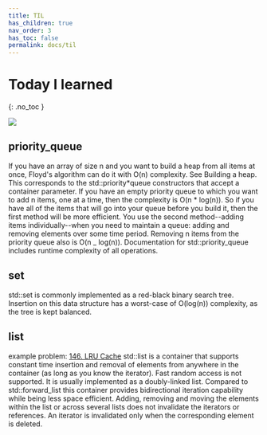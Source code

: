 ```yaml
---
title: TIL
has_children: true
nav_order: 3
has_toc: false
permalink: docs/til
---
```


# Today I learned

{: .no_toc }

![](../../_site/assets/images/time_complexity.png)

## priority_queue

If you have an array of size n and you want to build a heap from all items at once, Floyd's algorithm can do it with O(n) complexity. See Building a heap. This corresponds to the std::priority*queue constructors that accept a container parameter.
If you have an empty priority queue to which you want to add n items, one at a time, then the complexity is O(n * log(n)).
So if you have all of the items that will go into your queue before you build it, then the first method will be more efficient. You use the second method--adding items individually--when you need to maintain a queue: adding and removing elements over some time period.
Removing n items from the priority queue also is O(n \_ log(n)).
Documentation for std::priority_queue includes runtime complexity of all operations.

## set

std::set is commonly implemented as a red-black binary search tree. Insertion on this data structure has a worst-case of O(log(n)) complexity, as the tree is kept balanced.

## list

example problem:
[146. LRU Cache](/docs/146)
std::list is a container that supports constant time insertion and removal of elements from anywhere in the container (as long as you know the iterator). Fast random access is not supported. It is usually implemented as a doubly-linked list. Compared to std::forward_list this container provides bidirectional iteration capability while being less space efficient.
Adding, removing and moving the elements within the list or across several lists does not invalidate the iterators or references. An iterator is invalidated only when the corresponding element is deleted.
